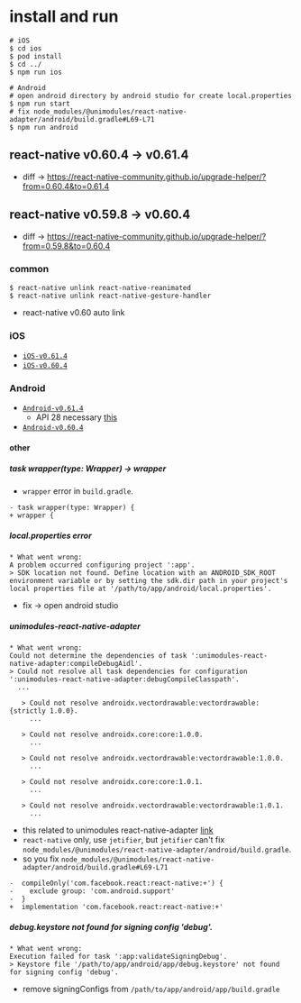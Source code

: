 # install and run
```
# iOS
$ cd ios
$ pod install
$ cd ../
$ npm run ios

# Android
# open android directory by android studio for create local.properties
$ npm run start
# fix node_modules/@unimodules/react-native-adapter/android/build.gradle#L69-L71
$ npm run android
```

## react-native v0.60.4 -> v0.61.4
* diff -> https://react-native-community.github.io/upgrade-helper/?from=0.60.4&to=0.61.4

## react-native v0.59.8 -> v0.60.4
* diff -> https://react-native-community.github.io/upgrade-helper/?from=0.59.8&to=0.60.4

### common
```
$ react-native unlink react-native-reanimated
$ react-native unlink react-native-gesture-handler
```
* react-native v0.60 auto link

### iOS
* [`iOS-v0.61.4`](https://github.com/watanabeyu/rn-update-repo/tree/iOS-v0.61.4)
* [`iOS-v0.60.4`](https://github.com/watanabeyu/rn-update-repo/tree/iOS-v0.60.4)

### Android
* [`Android-v0.61.4`](https://github.com/watanabeyu/rn-update-repo/tree/Android-v0.61.4)
  * API 28 necessary [this](https://github.com/facebook/react-native/issues/23380#issuecomment-473871592)
* [`Android-v0.60.4`](https://github.com/watanabeyu/rn-update-repo/tree/Android-v0.60.4)

#### other

##### task wrapper(type: Wrapper) -> wrapper
* `wrapper` error in `build.gradle`.
```
- task wrapper(type: Wrapper) {
+ wrapper {
```

##### local.properties error
```
* What went wrong:
A problem occurred configuring project ':app'.
> SDK location not found. Define location with an ANDROID_SDK_ROOT environment variable or by setting the sdk.dir path in your project's local properties file at '/path/to/app/android/local.properties'.
```
* fix -> open android studio

##### unimodules-react-native-adapter
```
* What went wrong:
Could not determine the dependencies of task ':unimodules-react-native-adapter:compileDebugAidl'.
> Could not resolve all task dependencies for configuration ':unimodules-react-native-adapter:debugCompileClasspath'.
  ...

   > Could not resolve androidx.vectordrawable:vectordrawable:{strictly 1.0.0}.
     ...

   > Could not resolve androidx.core:core:1.0.0.
     ...

   > Could not resolve androidx.vectordrawable:vectordrawable:1.0.0.
     ...

   > Could not resolve androidx.core:core:1.0.1.
     ...

   > Could not resolve androidx.vectordrawable:vectordrawable:1.0.1.
     ...
```
* this related to unimodules react-native-adapter [link](https://github.com/unimodules/react-native-unimodules/issues/52#issuecomment-503495466)
* `react-native` only, use `jetifier`, but `jetifier` can't fix `node_modules/@unimodules/react-native-adapter/android/build.gradle`.
* so you fix `node_modules/@unimodules/react-native-adapter/android/build.gradle#L69-L71`
```
-  compileOnly('com.facebook.react:react-native:+') {
-    exclude group: 'com.android.support'
-  }
+  implementation 'com.facebook.react:react-native:+'
```

##### debug.keystore not found for signing config 'debug'.
```
* What went wrong:
Execution failed for task ':app:validateSigningDebug'.
> Keystore file '/path/to/app/android/app/debug.keystore' not found for signing config 'debug'.
```
* remove signingConfigs from `/path/to/app/android/app/build.gradle`